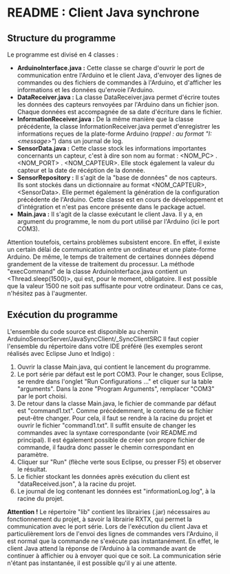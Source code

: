 README : Client Java synchrone
=========

Structure du programme
-------

Le programme est divisé en 4 classes : 
* __ArduinoInterface.java :__ Cette classe se charge d'ouvrir le port de communication entre l'Arduino et le client Java, d'envoyer des lignes de commandes ou des fichiers de commandes à l'Arduino, et d'afficher les informations et les données qu'envoie l'Arduino. 
* __DataReceiver.java :__ La classe DataReceiver.java permet d'écrire toutes les données des capteurs renvoyées par l'Arduino dans un fichier json. Chaque données est accompagnée de sa date d'écriture dans le fichier. 
* __InformationReceiver.java :__ De la même manière que la classe précédente, la classe InformationReceiver.java permet d'enregistrer les informations reçues de la plate-forme Arduino (_rappel : au format "I: &lt;message>"_) dans un journal de log.
* __SensorData.java :__ Cette classe stock les informations importantes concernants un capteur, c'est à dire son nom au format : &lt;NOM_PC> . &lt;NOM_PORT> . &lt;NOM_CAPTEUR>. Elle stock également la valeur du capteur et la date de récéption de la donnée. 
* __SensorRepository :__ Il s'agit de la "base de données" de nos capteurs. Ils sont stockés dans un dictionnaire au format &lt;NOM_CAPTEUR>, &lt;SensorData>. Elle permet également la génération de la configuration précédente de l'Arduino. Cette classe est en cours de développement et d'intégration et n'est pas encore présente dans le package actuel. 
* __Main.java :__ Il s'agit de la classe exécutant le client Java. Il y a, en argument du programme, le nom du port utilisé par l'Arduino (ici le port COM3). 

Attention toutefois, certains problèmes subsistent encore. En effet, il existe un certain délai de communication entre un ordinateur et une plate-forme Arduino. De même, le temps de traitement de certaines données dépend grandement de la vitesse de traitement du processur. 
La méthode "execCommand" de la classe ArduinoInterface.java contient un &lt;Thread.sleep(1500)>, qui est, pour le moment, obligatoire. 
Il est possible que la valeur 1500 ne soit pas suffisante pour votre ordinateur. Dans ce cas, n'hésitez pas à l'augmenter. 

Exécution du programme 
--------

L'ensemble du code source est disponible au chemin ArduinoSensorServer/JavaSyncClient/_SyncClientSRC 
Il faut copier l'ensemble du répertoire dans votre IDE préféré (les exemples seront réalisés avec Eclipse Juno et Indigo) : 

1. Ouvrir la classe Main.java, qui contient le lancement du programme.  
2. Le port série par défaut est le port COM3. Pour le changer, sous Eclipse, se rendre dans l'onglet "Run Configurations ..." et cliquer sur la table "arguments". Dans la zone "Program Arguments", remplacer "COM3" par le port choisi. 
3. De retour dans la classe Main.java, le fichier de commande par défaut est "command1.txt". Comme précédemment, le contenu de se fichier peut-être changer. Pour cela, il faut se rendre à la racine du projet et ouvrir le fichier "command1.txt". Il suffit ensuite de changer les commandes avec la syntaxe correspondante (voir README.md principal). Il est également possible de créer son propre fichier de commande, il faudra donc passer le chemin correspondant en paramètre. 
4. Cliquer sur "Run" (flèche verte sous Eclipse, ou presser F5) et observer le résultat. 
5. Le fichier stockant les données après exécution du client est "dataReceived.json", à la racine du projet.
6. Le journal de log contenant les données est "informationLog.log", à la racine du projet. 


__Attention !__ Le répertoire "lib" contient les librairies (.jar) nécessaires au fonctionnement du projet, à savoir la librairie RXTX, qui permet la communication avec le port série. 
Lors de l'exécution du client Java et particulièrement lors de l'envoi des lignes de commandes vers l'Arduino, il est normal que la commande ne s'exécute pas instantanément. 
En effet, le client Java attend la réponse de l'Arduino à la commande avant de continuer à affichier ou à envoyer quoi que ce soit. La communication série n'étant pas instantanée, il est possible qu'il y ai une attente. 
